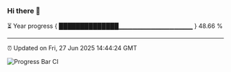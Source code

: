### Hi there 👋

⏳ Year progress { ██████████████▁▁▁▁▁▁▁▁▁▁▁▁▁▁▁▁ } 48.66 %

---

⏰ Updated on Fri, 27 Jun 2025 14:44:24 GMT

![Progress Bar CI](https://github.com/IshwaranRudhara/GIT-ACTION/workflows/Progress%20Bar%20CI/badge.svg)
